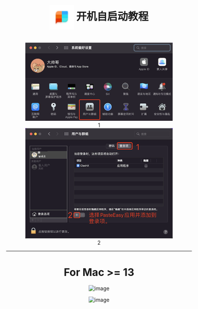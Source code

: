 # <center><img style="background-Color:#00000010;vertical-align:middle" src="images/icon.png" width=66> 开机自启动教程</center>

<br>

<center><img src="images/launch_help.png" width=400>
<center>1

<center><img src="images/launch_help2.png" width=400>
<center>2
  
<hr>
  
# For Mac >= 13

![image](https://user-images.githubusercontent.com/3281689/213608921-47d8bf73-dcbd-4f0a-b9bc-0ddb585a10cb.png)

![image](https://user-images.githubusercontent.com/3281689/213609048-241e645a-dbb3-4793-8c34-d0fedf196b69.png)
